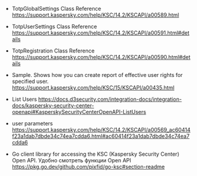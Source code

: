 - TotpGlobalSettings Class Reference
https://support.kaspersky.com/help/KSC/14.2/KSCAPI/a00589.html
- TotpUserSettings Class Reference
https://support.kaspersky.com/help/KSC/14.2/KSCAPI/a00591.html#details
- TotpRegistration Class Reference
https://support.kaspersky.com/help/KSC/14.2/KSCAPI/a00590.html#details

- Sample. Shows how you can create report of effective user rights for specified user.
https://support.kaspersky.com/help/KSC/15/KSCAPI/a00435.html
- List Users
https://docs.d3security.com/integration-docs/integration-docs/kaspersky-security-center-openapi#KasperskySecurityCenterOpenAPI-ListUsers
- user parameters
https://support.kaspersky.com/help/KSC/14.2/KSCAPI/a00569_ac60414f23a1dab7dbde34c74ea7cdda6.html#ac60414f23a1dab7dbde34c74ea7cdda6

- Go client library for accessing the KSC (Kaspersky Security Center) Open API. Удобно смотреть функции Open API
https://pkg.go.dev/github.com/pixfid/go-ksc#section-readme